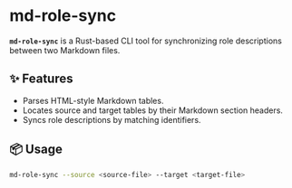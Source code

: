 
# md-role-sync

**`md-role-sync`** is a Rust-based CLI tool for synchronizing role descriptions between two Markdown files.

## ✨ Features

- Parses HTML-style Markdown tables.
- Locates source and target tables by their Markdown section headers.
- Syncs role descriptions by matching identifiers.

## 📦 Usage

```sh
md-role-sync --source <source-file> --target <target-file>

